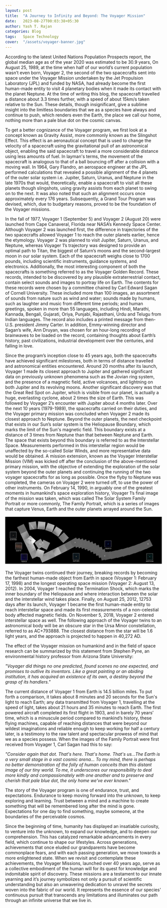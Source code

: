 ```yaml
---
layout: post
title:  "A Journey to Infinity and Beyond: The Voyager Mission"
date:   2023-08-27T00:03:38+05:30
author: Yash T. Rajan
categories: Blog
tags:	Space Technology
cover:  "/assets/voyager-banner.jpg"
---
```


According to the latest United Nations Population Prospects report, the global median age as of the year 2020 was estimated to be 30.9 years, On August 25, 1989, at the time when half of our world’s current population wasn’t even born, Voyager 2, the second of the two spacecrafts sent into space under the Voyager Mission undertaken by the Jet Propulsion Laboratory (JPL) and funded by NASA, had already become the first human-made entity to visit 4 planetary bodies when it made its contact with the planet Neptune. At the time of writing this blog, the spacecraft travelled a distance about 3.3 times further, with a speed of about 15km/s taken relative to the Sun. These details, though insignificant, give a sublime insight into the limitless boundaries that we as a species have always and continue to push, which renders even the Earth, the place we call our home, nothing more than a pale blue dot on the cosmic canvas.

To get a better cognizance of the Voyager program, we first look at a concept known as Gravity Assist, more commonly known as the Slingshot Effect. This effect is an aeronautical concept that is used to change the velocity of a spacecraft using the gravitational pull of an astronomical object, enabling the said spacecraft to travel a more considerable distance using less amounts of fuel. In layman's terms, the movement of the spacecraft is analogous to that of a ball bouncing off after a collision with a moving wall. In 1964, Gary Flandro, an aerospace engineer at the JPL performed calculations that revealed a possible alignment of the 4 planets of the outer solar system i.e. Jupiter, Saturn, Uranus, and Neptune in the late 1970s that would, theoretically, enable a spacecraft to visit all these planets though slingshots, using gravity assists from each planet to swing on to the next. It was also noted that such an alignment occurs once approximately every 176 years. Subsequently, a Grand Tour Program was devised, which, due to budgetary reasons, proved to be the foundation of the Voyager missions.

In the fall of 1977, Voyager 1 (September 5) and Voyager 2 (August 20) were launched from Cape Canaveral, Florida near NASA’s Kennedy Space Center. Although Voyager 2 was launched first, the difference in trajectories of the two spacecrafts allowed Voyager 1 to reach the outer planets earlier, hence the etymology. Voyager 2 was planned to visit Jupiter, Saturn, Uranus, and Neptune, whereas Voyager 1’s trajectory was designed to provide an optimal path to Titan, the biggest of Saturn’s moons and the second-largest moon in our solar system. Each of the spacecraft weighs close to 1700 pounds, including scientific instruments, guidance systems, and electronics. Additionally, the most interesting component of both the spacecrafts is something referred to as the Voyager Golden Record. These records, intended to be discovered by any plausible extraterrestrial contact, contain select sounds and images to portray life on Earth. The contents for these records were chosen by a committee chaired by Carl Edward Sagan of Cornell University. These included more than 100 images, an assortment of sounds from nature such as wind and water; sounds made by humans, such as laughter and music from different time periods; and human greetings, spoken in more than 55 languages, including Hindi, Marathi, Kannada, Bengali, Gujarati, Oriya, Punjabi, Rajasthani, Urdu and Telugu from Indian languages. The record also includes a printed message from then-U.S. president Jimmy Carter. In addition, Emmy-winning director and Sagan’s wife, Ann Druyan, was chosen for an hour-long recording of brainwaves to be loaded on the record, containing thoughts about Earth’s history, past civilizations, industrial development over the centuries, and falling in love.

Since the program’s inception close to 45 years ago, both the spacecrafts have achieved significant milestones, both in terms of distance travelled and astronomical entities encountered. Around 20 months after its launch, Voyager 1 made its closest approach to Jupiter and gathered significant data on previously unknown phenomena such as the Jovian ring system, and the presence of a magnetic field, active volcanoes, and lightning on both Jupiter and its revolving moons. Another significant discovery was that the Great Red Spot on Jupiter, which is visible from our planet, is actually a huge, everlasting cyclone, about 2 times the size of Earth. This was followed by Voyager 2’s encounter with Jupiter about 4 months later. Over the next 10 years (1979-1989), the spacecrafts carried on their duties, and the Voyager primary mission was concluded when Voyager 2 made its closest approach to Neptune. Beyond the outer planets, the next checkpoint that exists in our Sun’s solar system is the Heliopause Boundary, which marks the limit of the Sun's magnetic field. This boundary exists at a distance of 3 times from Neptune than that between Neptune and Earth. The space that exists beyond this boundary is referred to as the Interstellar Space. Measurements performed in this interstellar region would be unaffected by the so-called Solar Winds, and more representative data would be obtained. A mission extension, known as the Voyager Interstellar Mission (VIM) was kicked off after the conclusion of the above-mentioned primary mission, with the objective of extending the exploration of the solar system beyond the outer planets and continuing the running of the two voyager spacecrafts for as long as possible. Once the flyby to Neptune was completed, the cameras on Voyager 2 were turned off, to use the power of other instruments. On February 14, 1990, in arguably one of the greatest moments in humankind’s space exploration history, Voyager 1’s final image of the mission was taken, which was called The Solar System Family Portrait or more commonly, The Family Portrait, which is a series of images that capture Venus, Earth and the outer planets arrayed around the Sun. 
\
\
<a href="/assets/voyager1_solar-system-family-portrait.jpg" data-lightbox="Voyager 1 Solar System Family" data-title="Voyager 1 Solar System Family">
  <img src="/assets/voyager1_solar-system-family-portrait.jpg" title="Voyager 1 Solar System Family">
</a>
\
\
The Voyager twins continued their journey, breaking records by becoming the farthest human-made object from Earth in space (Voyager 1: February 17, 1998) and the longest operating space mission (Voyager 2: August 13, 2012). In 2004, Voyager 1 reached the Termination Shock, which marks the inner boundary of the Heliopause and where interaction between the solar and the interstellar wind takes place. Finally, on August 25, 2012, 12753 days after its launch, Voyager 1 became the first human-made entity to reach interstellar space and made its first measurements of a non-celestial body affected magnetic fields. On November 5, 2018, Voyager 2 entered interstellar space as well. The following approach of the Voyager twins to an astronomical body will be an obscure star in the Ursa Minor constellation, referred to as AC+793888. The closest distance from the star will be 1.6 light years, and the approach is projected to happen in 40,272 AD.

The effect of the Voyager mission on humankind and in the field of space research can be summarized by this statement from Stephen Pyne, an environmental history professor from Arizona State University:

*"Voyager did things no one predicted, found scenes no one expected, and promises to outlive its inventors. Like a great painting or an abiding institution, it has acquired an existence of its own, a destiny beyond the grasp of its handlers."*

The current distance of Voyager 1 from Earth is 14.5 billion miles. To put forth a  comparison, it takes about 8 minutes and 20 seconds for the Sun's light to reach Earth; any data transmitted from Voyager 1, travelling at the speed of light, takes about 21 hours and 35 minutes to reach Earth. The first powered aircraft completed its first flight in 1903, and in barely 70 years’ time, which is a minuscule period compared to mankind’s history, these flying machines, capable of reaching distances that were beyond our wildest imaginations and reliable enough to keep working for half a century later, is a testimony to the raw talent and spectacular prowess of mind that we as a species possess. When the images of the Family Portrait were first received from Voyager 1, Carl Sagan had this to say:

*"Consider again that dot. That's here. That's home. That's us...The Earth is a very small stage in a vast cosmic arena... To my mind, there is perhaps no better demonstration of the folly of human conceits than this distant image of our tiny world. To me, it underscores our responsibility to deal more kindly and compassionately with one another and to preserve and cherish that pale blue dot, the only home we've ever known."*

The story of the Voyager program is one of endurance, trust, and expectations. Endurance to keep moving forward into the unknown, to keep exploring and learning. Trust between a mind and a machine to create something that will be remembered long after the mind is gone. Expectations for one day to find something, maybe someone, at the boundaries of the perceivable cosmos.

Since the beginning of time, humanity has displayed an insatiable curiosity, to venture into the unknown, to expand our knowledge, and to deepen our comprehension. This has catalyzed remarkable advancements in every field, which continue to shape our lifestyles. Across generations, achievements that once eluded our grandparents have become commonplace fears, and with each passing generation, we move towards a more enlightened state. When we revisit and contemplate these achievements, the Voyager Missions, launched over 40 years ago, serve as a collective embodiment of the human will for its quest for knowledge and indomitable spirit of discovery. These missions are a testament to our innate yearning and it’s journey symbolizes not only a pursuit of scientific understanding but also an unwavering dedication to unravel the secrets woven into the fabric of our world. It represents the essence of our species' continuous pursuit that transcends any limitations and illuminates our path through an infinite universe that we live in. 
